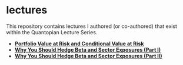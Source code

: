 # lectures

This repository contains lectures I authored (or co-authored) that exist within the Quantopian Lecture Series.

- [**Portfolio Value at Risk and Conditional Value at Risk**](https://github.com/marketneutral/lectures/blob/master/Lecture-VaR%2Band%2BCVaR-.ipynb)
- [**Why You Should Hedge Beta and Sector Exposures (Part I)**](https://github.com/marketneutral/lectures/blob/master/Lecture-Why%2BHedge%2BI-.ipynb)
- [**Why You Should Hedge Beta and Sector Exposures (Part II)**](https://github.com/marketneutral/lectures/blob/master/Lecture-Why%2BHedge%2BII.ipynb)
